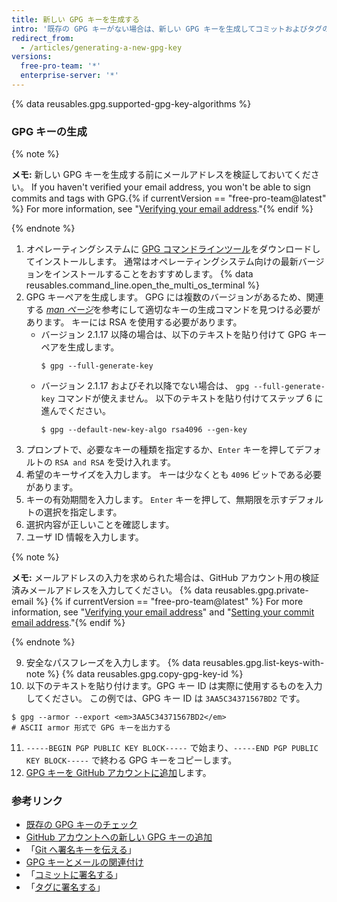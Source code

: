 ```yaml
---
title: 新しい GPG キーを生成する
intro: '既存の GPG キーがない場合は、新しい GPG キーを生成してコミットおよびタグの署名に使用できます。'
redirect_from:
  - /articles/generating-a-new-gpg-key
versions:
  free-pro-team: '*'
  enterprise-server: '*'
---
```


{% data reusables.gpg.supported-gpg-key-algorithms %}

### GPG キーの生成

{% note %}

**メモ:** 新しい GPG キーを生成する前にメールアドレスを検証しておいてください。 If you haven't verified your email address, you won't be able to sign commits and tags with GPG.{% if currentVersion == "free-pro-team@latest" %} For more information, see "[Verifying your email address](/articles/verifying-your-email-address)."{% endif %}

{% endnote %}

1. オペレーティングシステムに [GPG コマンドラインツール](https://www.gnupg.org/download/)をダウンロードしてインストールします。 通常はオペレーティングシステム向けの最新バージョンをインストールすることをおすすめします。
{% data reusables.command_line.open_the_multi_os_terminal %}
3. GPG キーペアを生成します。 GPG には複数のバージョンがあるため、関連する [_man ページ_](https://en.wikipedia.org/wiki/Man_page)を参考にして適切なキーの生成コマンドを見つける必要があります。 キーには RSA を使用する必要があります。
    - バージョン 2.1.17 以降の場合は、以下のテキストを貼り付けて GPG キーペアを生成します。
      ```shell
      $ gpg --full-generate-key
      ```
    - バージョン 2.1.17 およびそれ以降でない場合は、 `gpg --full-generate-key` コマンドが使えません。 以下のテキストを貼り付けてステップ 6 に進んでください。
      ```shell
      $ gpg --default-new-key-algo rsa4096 --gen-key
      ```
4. プロンプトで、必要なキーの種類を指定するか、`Enter` キーを押してデフォルトの `RSA and RSA` を受け入れます。
5. 希望のキーサイズを入力します。 キーは少なくとも `4096` ビットである必要があります。
6. キーの有効期間を入力します。 `Enter` キーを押して、無期限を示すデフォルトの選択を指定します。
7. 選択内容が正しいことを確認します。
8. ユーザ ID 情報を入力します。

  {% note %}

  **メモ:** メールアドレスの入力を求められた場合は、GitHub アカウント用の検証済みメールアドレスを入力してください。 {% data reusables.gpg.private-email %} {% if currentVersion == "free-pro-team@latest" %}  For more information, see "[Verifying your email address](/articles/verifying-your-email-address)" and "[Setting your commit email address](/articles/setting-your-commit-email-address)."{% endif %}

  {% endnote %}

9. 安全なパスフレーズを入力します。
{% data reusables.gpg.list-keys-with-note %}
{% data reusables.gpg.copy-gpg-key-id %}
10. 以下のテキストを貼り付けます。GPG キー ID は実際に使用するものを入力してください。 この例では、GPG キー ID は `3AA5C34371567BD2` です。
  ```shell
  $ gpg --armor --export <em>3AA5C34371567BD2</em>
  # ASCII armor 形式で GPG キーを出力する
  ```
11. `-----BEGIN PGP PUBLIC KEY BLOCK-----` で始まり、`-----END PGP PUBLIC KEY BLOCK-----` で終わる GPG キーをコピーします。
12. [GPG キーを GitHub アカウントに追加](/articles/adding-a-new-gpg-key-to-your-github-account)します。

### 参考リンク

* [既存の GPG キーのチェック](/articles/checking-for-existing-gpg-keys)
* [GitHub アカウントへの新しい GPG キーの追加](/articles/adding-a-new-gpg-key-to-your-github-account)
* 「[Git へ署名キーを伝える](/articles/telling-git-about-your-signing-key)」
* [GPG キーとメールの関連付け](/articles/associating-an-email-with-your-gpg-key)
* 「[コミットに署名する](/articles/signing-commits)」
* 「[タグに署名する](/articles/signing-tags)」
